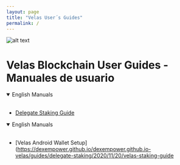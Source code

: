 ```yaml
---
layout: page
title: "Velas User´s Guides"
permalink: /
---
```


![alt text](https://github.com/dexempower/dexempower.github.io-velas/blob/main/assets/logos/LogoLettersmdpi.png?raw=true)

# Velas Blockchain User Guides - Manuales de usuario

<details open>
<summary>English Manuals</summary>
<br>
  
-   [Delegate Staking Guide](https://dexempower.github.io/dexempower.github.io-velas/guides/delegate-staking/2020/11/20/velas-staking-guide)

  
</details>

<details open>
<summary>English Manuals</summary>
<br>
  
-   [Velas Android Wallet Setup](https://dexempower.github.io/dexempower.github.io-velas/guides/delegate-staking/2020/11/20/velas-staking-guide

  
</details>
